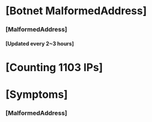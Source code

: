 # [Botnet MalformedAddress]
### [MalformedAddress]
#### [Updated every 2~3 hours]

# [Counting 1103 IPs]

# [Symptoms] 
###   [MalformedAddress]
